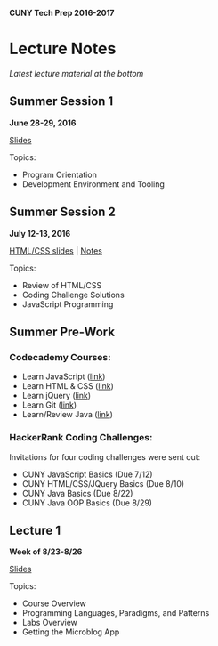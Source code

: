 **CUNY Tech Prep 2016-2017**
# Lecture Notes

_Latest lecture material at the bottom_

## Summer Session 1
**June 28-29, 2016**

[Slides](00.1_2016-06-28/summer_01.pdf)

Topics:

* Program Orientation
* Development Environment and Tooling


## Summer Session 2
**July 12-13, 2016**

[HTML/CSS slides](00.2_2016-07-12/HTML_CSS_Slides.html) |
[Notes](00.2_2016-07-12/javascript-basics.md)

Topics:

* Review of HTML/CSS
* Coding Challenge Solutions
* JavaScript Programming


## Summer Pre-Work

### Codecademy Courses:

* Learn JavaScript ([link](https://www.codecademy.com/learn/javascript))
* Learn HTML & CSS ([link](https://www.codecademy.com/learn/web))
* Learn jQuery ([link](https://www.codecademy.com/learn/jquery))
* Learn Git ([link](../guides/git.md))
* Learn/Review Java ([link](../guides/java.pdf))

### HackerRank Coding Challenges:

Invitations for four coding challenges were sent out:

* CUNY JavaScript Basics (Due 7/12)
* CUNY HTML/CSS/JQuery Basics (Due 8/10)
* CUNY Java Basics (Due 8/22)
* CUNY Java OOP Basics (Due 8/29)



## Lecture 1
**Week of 8/23-8/26**

[Slides](lecture_slides_01.pdf)


Topics:

* Course Overview
* Programming Languages, Paradigms, and Patterns
* Labs Overview
* Getting the Microblog App

